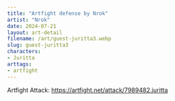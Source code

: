 ```yaml
---
title: "Artfight defense by Nrok"
artist: "Nrok"
date: 2024-07-21
layout: art-detail
filename: /art/guest-juritta3.webp
slug: guest-juritta3
characters:
- Juritta
arttags:
- artfight
---
```

Artfight Attack: https://artfight.net/attack/7989482.juritta
